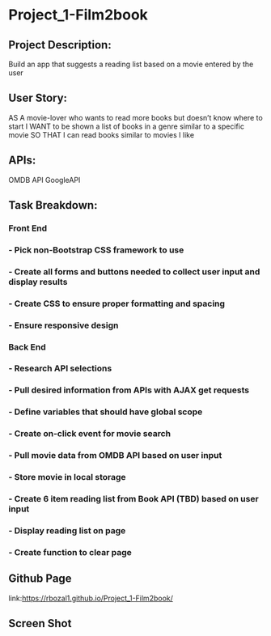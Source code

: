 # Project_1-Film2book


## Project Description:
Build an app that suggests a reading list based on a movie entered by the user

## User Story:
AS A movie-lover who wants to read more books but doesn’t know where to start
I WANT to be shown a list of books in a genre similar to a specific movie
SO THAT I can read books similar to movies I like 

## APIs: 
OMDB API 
GoogleAPI

## Task Breakdown:

### Front End
 ### - Pick non-Bootstrap CSS framework to use
 ### - Create all forms and buttons needed to collect user input and display results
 ### - Create CSS to ensure proper formatting and spacing
 ### - Ensure responsive design

### Back End
### -	Research API selections
### -	Pull desired information from APIs with AJAX get requests
### -	Define variables that should have global scope 
### -	Create on-click event for movie search
### -	Pull movie data from OMDB API based on user input
### -	Store movie in local storage
### -	Create 6 item reading list from Book API (TBD) based on user input
### -	Display reading list on page
### -	Create function to clear page 

## Github Page
link:https://rbozal1.github.io/Project_1-Film2book/

## Screen Shot

